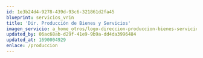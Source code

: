 ```yaml
---
id: 1e3b24d4-9278-439d-93c6-321861d2fa45
blueprint: servicios_vrin
title: 'Dir. Producción de Bienes y Servicios'
imagen_servicio: a_home_otros/logo-direccion-produccion-bienes-servicios.png
updated_by: 06ac68ab-d29f-41e9-9b9a-dd4da3996484
updated_at: 1690004929
enlace: /produccion
---
```

